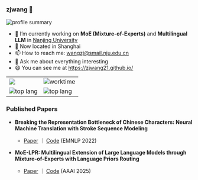 ### zjwang 👋

<!-- ![github stats](https://github-readme-stats.vercel.app/api?username=zjwang21&show_icons=true&theme=react) -->

![profile summary](https://github-profile-summary-cards.vercel.app/api/cards/profile-details?username=zjwang21&theme=react)

- 🔭 I’m currently working on **MoE (Mixture-of-Experts)** and **Multilingual LLM** in [Nanjing University](https://www.nju.edu.cn/)
- 📍 Now located in Shanghai
- 📫 How to reach me: wangzj@smail.nju.edu.cn
- 💬 Ask me about everything interesting
- 😄 You can see me at https://zjwang21.github.io/

<table style="border-collapse: collapse; border: none;">
  <tbody>
    <tr style="border: none;">
      <td style="border: none;"><img src="http://github-profile-summary-cards.vercel.app/api/cards/stats?username=zjwang21&theme=react"></td>
      <td style="border: none;"><img src="http://github-profile-summary-cards.vercel.app/api/cards/productive-time?username=zjwang21&theme=react&utcOffset=8" alt="worktime"></td>
    </tr>
    <tr style="border: none;">
      <td style="border: none;"><img src="http://github-profile-summary-cards.vercel.app/api/cards/repos-per-language?username=zjwang21&theme=react" alt="top lang"></td>
      <td style="border: none;"><img src="http://github-profile-summary-cards.vercel.app/api/cards/most-commit-language?username=zjwang21&theme=react" alt="top lang"></td>
    </tr>
  </tbody>
</table>


<!-- ![language](https://github-readme-stats.vercel.app/api/top-langs/?username=zjwang21&hide=html,tex&layout=compact&theme=react) -->

### Published Papers

- **Breaking the Representation Bottleneck of Chinese Characters: Neural Machine Translation with Stroke Sequence Modeling**
  - [Paper](https://aclanthology.org/2022.emnlp-main.434/) ｜ [Code](https://github.com/zjwang21/StrokeNet)  (EMNLP 2022)

- **MoE-LPR: Multilingual Extension of Large Language Models through Mixture-of-Experts with Language Priors Routing**
  - [Paper](https://arxiv.org/abs/2408.11396) ｜ [Code](https://github.com/NJUNLP/MoE-LPR)  (AAAI 2025)
